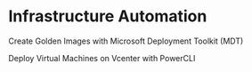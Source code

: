 # Infrastructure Automation

Create Golden Images with Microsoft Deployment Toolkit (MDT)

Deploy Virtual Machines on Vcenter with PowerCLI

